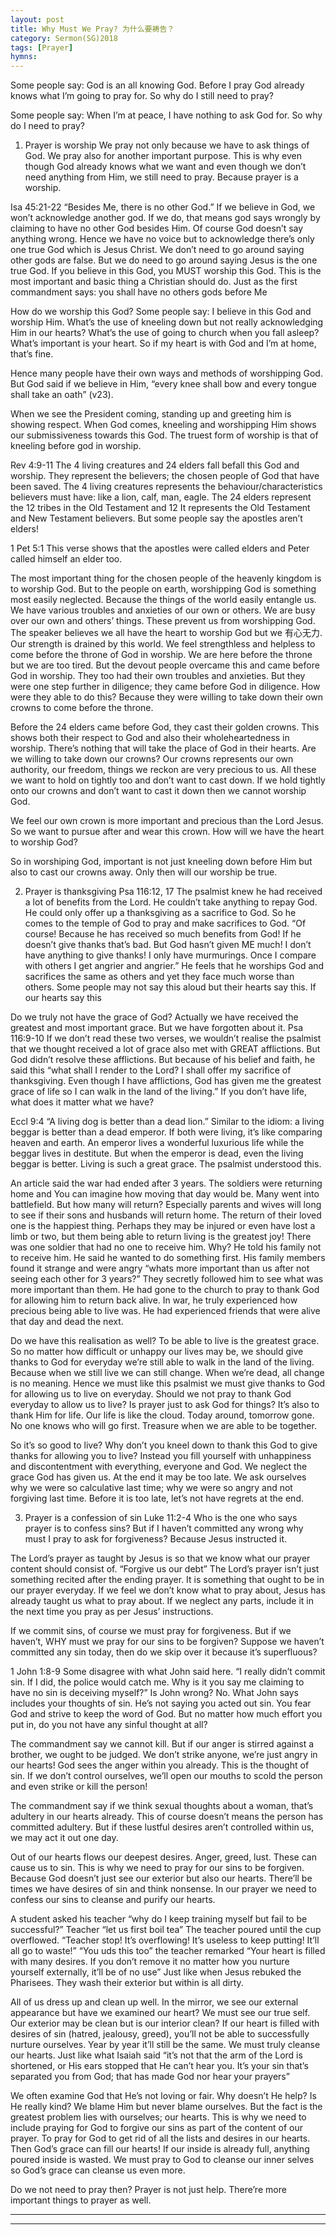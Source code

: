```yaml
---
layout: post
title: Why Must We Pray? 为什么要祷告？
category: Sermon(SG)2018
tags: [Prayer]
hymns:
---
```


Some people say: God is an all knowing God. Before I pray God already knows what I’m going to pray for. So why do I still need to pray?

Some people say: When I’m at peace, I have nothing to ask God for. So why do I need to pray?

1. Prayer is worship
We pray not only because we have to ask things of God. We pray also for another important purpose. This is why even though God already knows what we want and even though we don’t need anything from Him, we still need to pray. Because prayer is a worship. 

Isa 45:21-22
“Besides Me, there is no other God.”
If we believe in God, we won’t acknowledge another god. If we do, that means god says wrongly by claiming to have no other God besides Him. Of course God doesn’t say anything wrong. Hence we have no voice but to acknowledge there’s only one true God which is Jesus Christ. We don’t need to go around saying other gods are false. But we do need to go around saying Jesus is the one true God. If you believe in this God, you MUST worship this God. This is the most important and basic thing a Christian should do. Just as the first commandment says: you shall have no others gods before Me

How do we worship this God?
Some people say: I believe in this God and worship Him. What’s the use of kneeling down but not really acknowledging Him in our hearts? What’s the use of going to church when you fall asleep? What’s important is your heart. So if my heart is with God and I’m at home, that’s fine. 

Hence many people have their own ways and methods of worshipping God. But God said if we believe in Him, “every knee shall bow and every tongue shall take an oath” (v23). 

When we see the President coming, standing up and greeting him is showing respect. When God comes, kneeling and worshipping Him shows our submissiveness towards this God. The truest form of worship is that of kneeling before god in worship. 

Rev 4:9-11
The 4 living creatures and 24 elders fall befall this God and worship. They represent the believers; the chosen people of God that have been saved. The 4 living creatures represents the behaviour/characteristics believers must have: like a lion, calf, man, eagle. The 24 elders represent the 12 tribes in the Old Testament and 12 
It represents the Old Testament and New Testament believers. But some people say the apostles aren’t elders!

1 Pet 5:1
This verse shows that the apostles were called elders and Peter called himself an elder too. 

The most important thing for the chosen people of the heavenly kingdom is to worship God. But to the people on earth, worshipping God is something most easily neglected. Because the things of the world easily entangle us. We have various troubles and anxieties of our own or others. We are busy over our own and others’ things. These prevent us from worshipping God. The speaker believes we all have the heart to worship God but we 有心无力. Our strength is drained by this world. We feel strengthless and helpless to come before the throne of God in worship. We are here before the throne but we are too tired. But the devout people overcame this and came before God in worship. They too had their own troubles and anxieties. But they were one step further in diligence; they came before God in diligence. How were they able to do this? Because they were willing to take down their own crowns to come before the throne. 

Before the 24 elders came before God, they cast their golden crowns. This shows both their respect to God and also their wholeheartedness in worship. There’s nothing that will take the place of God in their hearts. Are we willing to take down our crowns? Our crowns represents our own authority, our freedom, things we reckon are very precious to us. All these we want to hold on tightly too and don’t want to cast down. If we hold tightly onto our crowns and don’t want to cast it down then we cannot worship God. 

We feel our own crown is more important and precious than the Lord Jesus. So we want to pursue after and wear this crown. How will we have the heart to worship God?

So in worshiping God, important is not just kneeling down before Him but also to cast our crowns away. Only then will our worship be true.

2. Prayer is thanksgiving
Psa 116:12, 17
The psalmist knew he had received a lot of benefits from the Lord. He couldn’t take anything to repay God. He could only offer up a thanksgiving as a sacrifice to God. So he comes to the temple of God to pray and make sacrifices to God. “Of course! Because he has received so much benefits from God! If he doesn’t give thanks that’s bad. But God hasn’t given ME much! I don’t have anything to give thanks! I only have murmurings. Once I compare with others I get angrier and angrier.” He feels that he worships God and sacrifices the same as others and yet they face much worse than others. Some people may not say this aloud but their hearts say this. If our hearts say this

Do we truly not have the grace of God? Actually we have received the greatest and most important grace. But we have forgotten about it.
Psa 116:9-10
If we don’t read these two verses, we wouldn’t realise the psalmist that we thought received a lot of grace also met with GREAT afflictions. But God didn’t resolve these afflictions. But because of his belief and faith, he said this “what shall I render to the Lord? I shall offer my sacrifice of thanksgiving. Even though I have afflictions, God has given me the greatest grace of life so I can walk in the land of the living.”
If you don’t have life, what does it matter what we have?

Eccl 9:4
“A living dog is better than a dead lion.”
Similar to the idiom: a living beggar is better than a dead emperor. 
If both were living, it’s like comparing heaven and earth. An emperor lives a wonderful luxurious life while the beggar lives in destitute. But when the emperor is dead, even the living beggar is better. Living is such a great grace. The psalmist understood this. 

An article said the war had ended after 3 years. The soldiers were returning home and 
You can imagine how moving that day would be. Many went into battlefield. But how many will return? Especially parents and wives will long to see if their sons and husbands will return home. The return of their loved one is the happiest thing. Perhaps they may be injured or even have lost a limb or two, but them being able to return living is the greatest joy! There was one soldier that had no one to receive him. Why? He told his family not to receive him. He said he wanted to do something first. His family members found it strange and were angry “whats more important than us after not seeing each other for 3 years?” They secretly followed him to see what was more important than them. He had gone to the church to pray to thank God for allowing him to return back alive. In war, he truly experienced how precious being able to live was. He had experienced friends that were alive that day and dead the next. 

Do we have this realisation as well? To be able to live is the greatest grace. So no matter how difficult or unhappy our lives may be, we should give thanks to God for everyday we’re still able to walk in the land of the living. Because when we still live we can still change. When we’re dead, all change is no meaning. Hence we must like this psalmist we must give thanks to God for allowing us to live on everyday. Should we not pray to thank God everyday to allow us to live? Is prayer just to ask God for things? It’s also to thank Him for life. Our life is like the cloud. Today around, tomorrow gone. No one knows who will go first. Treasure when we are able to be together. 

So it’s so good to live? Why don’t you kneel down to thank this God to give thanks for allowing you to live? Instead you fill yourself with unhappiness and discontentment with everything, everyone and God. We neglect the grace God has given us. At the end it may be too late. We ask ourselves why we were so calculative last time; why we were so angry and not forgiving last time. Before it is too late, let’s not have regrets at the end.

3. Prayer is a confession of sin
Luke 11:2-4
Who is the one who says prayer is to confess sins? 
But if I haven’t committed any wrong why must I pray to ask for forgiveness?
Because Jesus instructed it.

The Lord’s prayer as taught by Jesus is so that we know what our prayer content should consist of. “Forgive us our debt”
The Lord’s prayer isn’t just something recited after the ending prayer. 
It is something that ought to be in our prayer everyday. If we feel we don’t know what to pray about, Jesus has already taught us what to pray about. If we neglect any parts, include it in the next time you pray as per Jesus’ instructions. 

If we commit sins, of course we must pray for forgiveness. But if we haven’t, WHY must we pray for our sins to be forgiven? Suppose we haven’t committed any sin today, then do we skip over it because it’s superfluous?

1 John 1:8-9
Some disagree with what John said here. “I really didn’t commit sin. If I did, the police would catch me. Why is it you say me claiming to have no sin is deceiving myself?” Is John wrong? No. 
What John says includes your thoughts of sin. He’s not saying you acted out sin. You fear God and strive to keep the word of God. But no matter how much effort you put in, do you not have any sinful thought at all? 

The commandment say we cannot kill. But if our anger is stirred against a brother, we ought to be judged. We don’t strike anyone, we’re just angry in our hearts! God sees the anger within you already. This is the thought of sin. If we don’t control ourselves, we’ll open our mouths to scold the person and even strike or kill the person!

The commandment say if we think sexual thoughts about a woman, that’s adultery in our hearts already. This of course doesn’t means the person has committed adultery. But if these lustful desires aren’t controlled within us, we may act it out one day. 

Out of our hearts flows our deepest desires. Anger, greed, lust. These can cause us to sin. This is why we need to pray for our sins to be forgiven. Because God doesn’t just see our exterior but also our hearts. There’ll be times we have desires of sin and think nonsense. In our prayer we need to confess our sins to cleanse and purify our hearts. 

A student asked his teacher “why do I keep training myself but fail to be successful?”
Teacher “let us first boil tea”
The teacher poured until the cup overflowed. “Teacher stop! It’s overflowing! It’s useless to keep putting! It’ll all go to waste!”
“You uds this too” the teacher remarked
“Your heart is filled with many desires. If you don’t remove it no matter how you nurture yourself externally, it’ll be of no use”
Just like when Jesus rebuked the Pharisees. They wash their exterior but within is all dirty. 

All of us dress up and clean up well. In the mirror, we see our external appearance but have we examined our heart? We must see our true self. Our exterior may be clean but is our interior clean? If our heart is filled with desires of sin (hatred, jealousy, greed), you’ll not be able to successfully nurture ourselves. Year by year it’ll still be the same. We must truly cleanse our hearts. Just like what Isaiah said “it’s not that the arm of the Lord is shortened, or His ears stopped that He can’t hear you. It’s your sin that’s separated you from God; that has made God nor hear your prayers”

We often examine God that He’s not loving or fair. Why doesn’t He help? Is He really kind? We blame Him but never blame ourselves. But the fact is the greatest problem lies with ourselves; our hearts. This is why we need to include praying for God to forgive our sins as part of the content of our prayer.
To pray for God to get rid of all the lists and desires in our hearts. Then God’s grace can fill our hearts! If our inside is already full, anything poured inside is wasted. We must pray to God to cleanse our inner selves so God’s grace can cleanse us even more. 

Do we not need to pray then? Prayer is not just help. There’re more important things to prayer as well. 



----
****
